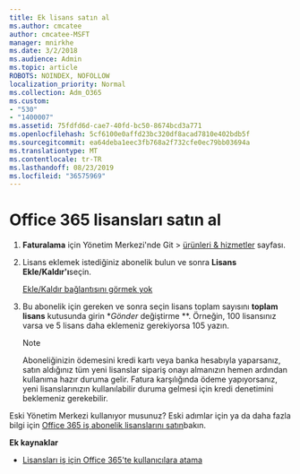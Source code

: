```yaml
---
title: Ek lisans satın al
ms.author: cmcatee
author: cmcatee-MSFT
manager: mnirkhe
ms.date: 3/2/2018
ms.audience: Admin
ms.topic: article
ROBOTS: NOINDEX, NOFOLLOW
localization_priority: Normal
ms.collection: Adm_O365
ms.custom:
- "530"
- "1400007"
ms.assetid: 75fdfd6d-cae7-40fd-bc50-8674bcd3a771
ms.openlocfilehash: 5cf6100e0affd23bc320df8acad7810e402bdb5f
ms.sourcegitcommit: ea64deba1eec3fb768a2f732cfe0ec79bb03694a
ms.translationtype: MT
ms.contentlocale: tr-TR
ms.lasthandoff: 08/23/2019
ms.locfileid: "36575969"
---
```

# <a name="buy-additional-office-365-licenses"></a>Office 365 lisansları satın al

1. **Faturalama** için Yönetim Merkezi'nde Git \> [ürünleri & hizmetler](https://go.microsoft.com/fwlink/p/?linkid=842054) sayfası.

2. Lisans eklemek istediğiniz abonelik bulun ve sonra **Lisans Ekle/Kaldır'ı**seçin.

    [Ekle/Kaldır bağlantısını görmek yok](https://docs.microsoft.com/office365/admin/subscriptions-and-billing/buy-licenses#what-if-i-dont-see-the-addremove-licenses-link)

3. Bu abonelik için gereken ve sonra seçin lisans toplam sayısını **toplam lisans** kutusunda girin **Gönder* değiştirme **. Örneğin, 100 lisansınız varsa ve 5 lisans daha eklemeniz gerekiyorsa 105 yazın.

    > [!NOTE]
    > Aboneliğinizin ödemesini kredi kartı veya banka hesabıyla yaparsanız, satın aldığınız tüm yeni lisanslar sipariş onayı almanızın hemen ardından kullanıma hazır duruma gelir. Fatura karşılığında ödeme yapıyorsanız, yeni lisanslarınızın kullanılabilir duruma gelmesi için kredi denetimini beklemeniz gerekebilir.

Eski Yönetim Merkezi kullanıyor musunuz? Eski adımlar için ya da daha fazla bilgi için [Office 365 iş abonelik lisanslarını satın](https://docs.microsoft.com/office365/admin/subscriptions-and-billing/buy-licenses)bakın.  

**Ek kaynaklar**

- [Lisansları iş için Office 365'te kullanıcılara atama](https://docs.microsoft.com/office365/admin/subscriptions-and-billing/assign-licenses-to-users)

